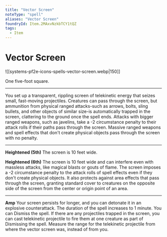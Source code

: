 ```yaml
---
title: "Vector Screen"
noteType: "spell"
aliases: "Vector Screen"
foundryId: Item.2MAxvNzkbTCY1tQZ
tags:
  - Item
---
```


# Vector Screen
![[systems-pf2e-icons-spells-vector-screen.webp|150]]

One five-foot square.

* * *

You set up a transparent, rippling screen of telekinetic energy that seizes small, fast-moving projectiles. Creatures can pass through the screen, but ammunition from physical ranged attacks-such as arrows, bolts, sling bullets, and other objects of similar size-is automatically trapped in the screen, clattering to the ground once the spell ends. Attacks with bigger ranged weapons, such as javelins, take a -2 circumstance penalty to their attack rolls if their paths pass through the screen. Massive ranged weapons and spell effects that don't create physical objects pass through the screen with no penalty.

* * *

**Heightened (5th)** The screen is 10 feet wide.

**Heightened (6th)** The screen is 10 feet wide and can interfere even with massless attacks, like magical blasts or gouts of flame. The screen imposes a -2 circumstance penalty to the attack rolls of spell effects even if they don't create physical objects. It also protects against area effects that pass through the screen, granting standard cover to creatures on the opposite side of the screen from the center or origin point of an area.

* * *

**Amp** Your screen persists for longer, and you can detonate it in an explosive counterattack. The duration of the spell increases to 1 minute. You can Dismiss the spell. If there are any projectiles trapped in the screen, you can cast telekinetic projectile to fire them at one creature as part of Dismissing the spell. Measure the range for the telekinetic projectile from where the vector screen was, instead of from you.
